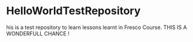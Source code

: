 # HelloWorldTestRepository
his is a test repository to learn lessons learnt in Fresco Course.
THIS IS A WONDERFULL CHANCE !
